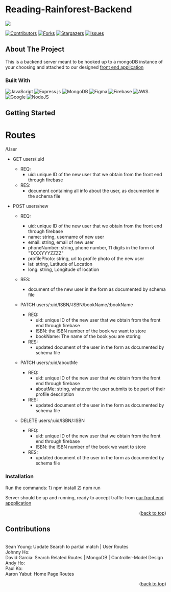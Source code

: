 # Reading-Rainforest-Backend

<!-- Improved compatibility of back to top link: See: https://github.com/othneildrew/Best-README-Template/pull/73 -->

<a name="readme-top"></a>
<a href="https://github.com/Blue-Ocean-Slytherin/Reading-Rainforest-Backend/">
<img src="https://contrib.rocks/image?repo=Blue-Ocean-Slytherin/Reading-Rainforest-Backend" />
</a>

<!-- PROJECT SHIELDS -->
<!--
*** I'm using markdown "reference style" links for readability.
*** Reference links are enclosed in brackets [ ] instead of parentheses ( ).
*** See the bottom of this document for the declaration of the reference variables
*** for contributors-url, forks-url, etc. This is an optional, concise syntax you may use.
*** https://www.markdownguide.org/basic-syntax/#reference-style-links
-->

[![Contributors][contributors-shield]][contributors-url]
[![Forks][forks-shield]][forks-url]
[![Stargazers][stars-shield]][stars-url]
[![Issues][issues-shield]][issues-url]

<!-- PROJECT LOGO -->

<!-- ABOUT THE PROJECT -->

## About The Project

This is a backend server meant to be hooked up to a mongoDB instance of your choosing and attached to our designed <a href="https://github.com/Blue-Ocean-Slytherin/Reading-Rainforest-FrontEnd/">front end application</a>

### Built With

![JavaScript](https://img.shields.io/badge/javascript-%23323330.svg?style=for-the-badge&logo=javascript&logoColor=%23F7DF1E) ![Express.js](https://img.shields.io/badge/express.js-%23404d59.svg?style=for-the-badge&logo=express&logoColor=%2361DAFB) ![MongoDB](https://img.shields.io/badge/MongoDB-%234ea94b.svg?style=for-the-badge&logo=mongodb&logoColor=white) ![Figma](https://img.shields.io/badge/figma-%23F24E1E.svg?style=for-the-badge&logo=figma&logoColor=white) ![Firebase](https://img.shields.io/badge/Firebase-039BE5?style=for-the-badge&logo=Firebase&logoColor=white) ![AWS](https://img.shields.io/badge/AWS-%23FF9900.svg?style=for-the-badge&logo=amazon-aws&logoColor=white). ![Google](https://img.shields.io/badge/google-4285F4?style=for-the-badge&logo=google&logoColor=white) ![NodeJS](https://img.shields.io/badge/node.js-6DA55F?style=for-the-badge&logo=node.js&logoColor=white)

<!-- GETTING STARTED -->

## Getting Started

# Routes

/User

- GET users/:uid

  - REQ:
    - uid: unique ID of the new user that we obtain from the front end through firebase
  - RES:
    - document containing all info about the user, as documented in the schema file

- POST users/new

  - REQ:
    - uid: unique ID of the new user that we obtain from the front end through firebase
    - name: string, username of new user
    - email: string, email of new user
    - phoneNumber: string, phone number, 11 digits in the form of "1XXXYYYZZZZ"
    - profilePhoto: string, url to profile photo of the new user
    - lat: string, Latitude of Location
    - long: string, Longitude of location
  - RES:

    - document of the new user in the form as documented by schema file

  - PATCH users/:uid/ISBN/:ISBN/bookName/:bookName

    - REQ:
      - uid: unique ID of the new user that we obtain from the front end through firebase
      - ISBN: the ISBN number of the book we want to store
      - bookName: The name of the book you are storing
    - RES:
      - updated document of the user in the form as documented by schema file

  - PATCH users/:uid/aboutMe

    - REQ:
      - uid: unique ID of the new user that we obtain from the front end through firebase
      - aboutMe: string, whatever the user submits to be part of their profile description
    - RES:
      - updated document of the user in the form as documented by schema file

  - DELETE users/:uid/ISBN/:ISBN
    - REQ:
      - uid: unique ID of the new user that we obtain from the front end through firebase
      - ISBN: the ISBN number of the book we want to store
    - RES:
      - updated document of the user in the form as documented by schema file

### Installation

Run the commands: 1) npm install 2) npm run

Server should be up and running, ready to accept traffic from <a href="https://github.com/Blue-Ocean-Slytherin/Reading-Rainforest-FrontEnd/">our front end appplication</a>

<p align="right">(<a href="#readme-top">back to top</a>)</p>

<!-- CONTRIBUTING -->

## Contributions

<br />
Sean Young: Update Search to partial match | User Routes
<br />
Johnny Ho:
<br />
David Garcia: Search Related Routes | MongoDB | Controller-Model Design
<br />
Andy Ho:
<br />
Paul Ko:
<br />
Aaron Yabut: Home Page Routes
<p align="right">(<a href="#readme-top">back to top</a>)</p>

<!-- MARKDOWN LINKS & IMAGES -->
<!-- https://www.markdownguide.org/basic-syntax/#reference-style-links -->

[contributors-shield]: https://img.shields.io/github/contributors/Blue-Ocean-Slytherin/Reading-Rainforest-Backend.svg?style=for-the-badge
[contributors-url]: https://github.com/Blue-Ocean-Slytherin/Reading-Rainforest-Backend/graphs/contributors
[forks-shield]: https://img.shields.io/github/forks/Blue-Ocean-Slytherin/Reading-Rainforest-Backend.svg?style=for-the-badge
[forks-url]: https://github.com/github_username/repo_name/network/members
[stars-shield]: https://img.shields.io/github/stars/Blue-Ocean-Slytherin/Reading-Rainforest-Backend.svg?style=for-the-badge
[stars-url]: https://github.com/Blue-Ocean-Slytherin/Reading-Rainforest-Backend/stargazers
[issues-shield]: https://img.shields.io/github/issues/Blue-Ocean-Slytherin/Reading-Rainforest-Backend.svg?style=for-the-badge
[issues-url]: https://github.com/Blue-Ocean-Slytherin/Reading-Rainforest-Backend/issues
[license-shield]: https://img.shields.io/github/license/Blue-Ocean-Slytherin/Reading-Rainforest-Backend.svg?style=for-the-badge
[license-url]: https://github.com/github_username/repo_name/blob/master/LICENSE.txt
[linkedin-shield]: https://img.shields.io/badge/-LinkedIn-black.svg?style=for-the-badge&logo=linkedin&colorB=555
[linkedin-url]: https://linkedin.com/in/linkedin_username
[product-screenshot]: images/screenshot.PNG
[next.js]: https://img.shields.io/badge/next.js-000000?style=for-the-badge&logo=nextdotjs&logoColor=white
[next-url]: https://nextjs.org/
[react.js]: https://img.shields.io/badge/React-20232A?style=for-the-badge&logo=react&logoColor=61DAFB
[react-url]: https://reactjs.org/
[vue.js]: https://img.shields.io/badge/Vue.js-35495E?style=for-the-badge&logo=vuedotjs&logoColor=4FC08D
[vue-url]: https://vuejs.org/
[angular.io]: https://img.shields.io/badge/Angular-DD0031?style=for-the-badge&logo=angular&logoColor=white
[angular-url]: https://angular.io/
[svelte.dev]: https://img.shields.io/badge/Svelte-4A4A55?style=for-the-badge&logo=svelte&logoColor=FF3E00
[svelte-url]: https://svelte.dev/
[laravel.com]: https://img.shields.io/badge/Laravel-FF2D20?style=for-the-badge&logo=laravel&logoColor=white
[laravel-url]: https://laravel.com
[bootstrap.com]: https://img.shields.io/badge/Bootstrap-563D7C?style=for-the-badge&logo=bootstrap&logoColor=white
[bootstrap-url]: https://getbootstrap.com
[jquery.com]: https://img.shields.io/badge/jQuery-0769AD?style=for-the-badge&logo=jquery&logoColor=white
[jquery-url]: https://jquery.com
